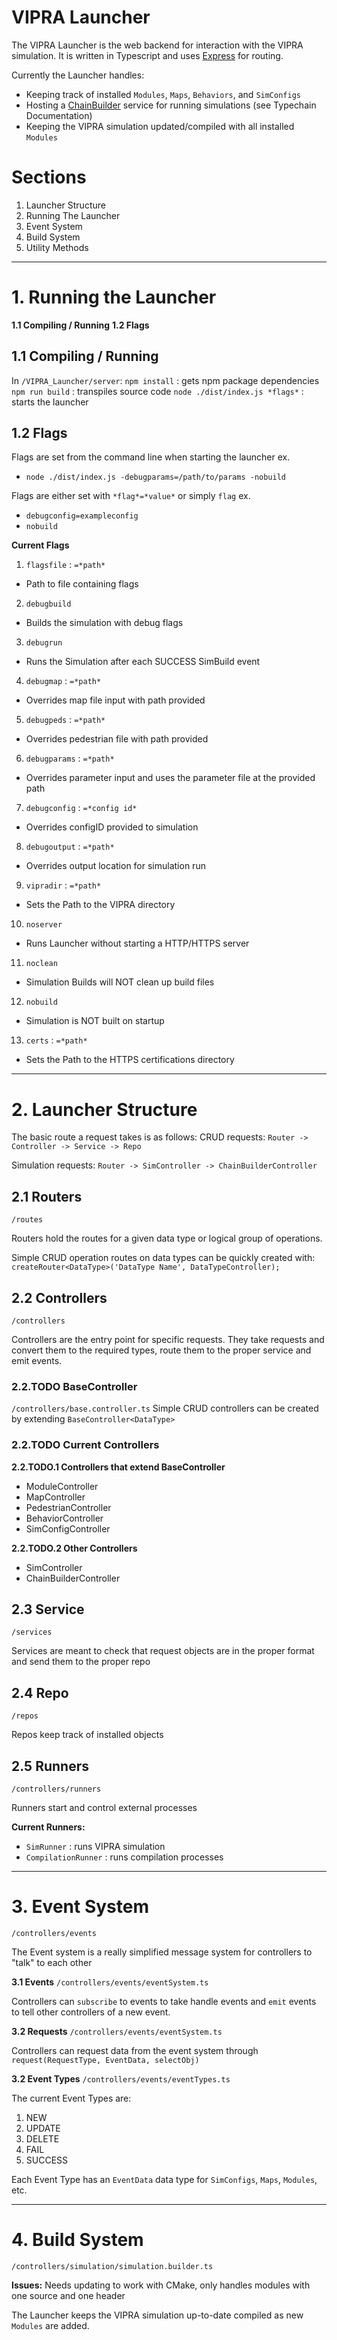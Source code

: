 
# VIPRA Launcher

The VIPRA Launcher is the web backend for interaction with the VIPRA simulation. It is written in Typescript and uses [Express](https://expressjs.com/) for routing.

Currently the Launcher handles:
- Keeping track of installed `Modules`, `Maps`, `Behaviors`, and `SimConfigs`
- Hosting a  [ChainBuilder](https://www.chain-builder.net/) service for running simulations (see Typechain Documentation)
- Keeping the VIPRA simulation updated/compiled with all installed `Modules`

# Sections

1. Launcher Structure
2. Running The Launcher
3. Event System
4. Build System
5. Utility Methods
---
# 1. Running the Launcher
**1.1 Compiling / Running**
**1.2 Flags**

## 1.1 Compiling / Running
In `/VIPRA_Launcher/server`:
`npm install` : gets npm package dependencies
`npm run build` : transpiles source code
`node ./dist/index.js *flags*` : starts the launcher

## 1.2 Flags
Flags are set from the command line when starting the launcher
ex.
- `node ./dist/index.js -debugparams=/path/to/params -nobuild`

Flags are either set with `*flag*=*value*` or simply `flag`
ex.
- `debugconfig=exampleconfig`
- `nobuild`

**Current Flags**
1.  `flagsfile` : `=*path*`
-  Path  to  file  containing  flags
2.  `debugbuild`
-  Builds  the  simulation  with  debug  flags
3.  `debugrun`
-  Runs  the  Simulation  after  each  SUCCESS  SimBuild  event
4.  `debugmap` : `=*path*`
-  Overrides  map  file  input  with  path  provided
5.  `debugpeds` : `=*path*`
-  Overrides  pedestrian  file  with  path  provided
6.  `debugparams` : `=*path*`
-  Overrides  parameter  input  and  uses  the  parameter  file  at  the  provided  path
7.  `debugconfig` : `=*config id*`
-  Overrides  configID  provided  to  simulation
8.  `debugoutput` : `=*path*`
-  Overrides  output  location  for  simulation  run
9.  `vipradir` : `=*path*`
-  Sets  the  Path  to  the  VIPRA  directory
10.  `noserver`
-  Runs  Launcher  without  starting  a  HTTP/HTTPS  server
11.  `noclean`
-  Simulation  Builds  will  NOT  clean  up  build  files
12.  `nobuild`
-  Simulation  is  NOT  built  on  startup
13.  `certs` : `=*path*`
-  Sets  the  Path  to  the  HTTPS  certifications  directory

---

# 2. Launcher Structure

The basic route a request takes is as follows:
CRUD requests:
`Router -> Controller -> Service -> Repo`

Simulation requests:
`Router -> SimController -> ChainBuilderController`

## 2.1 Routers
`/routes`

Routers hold the routes for a given data type or logical group of operations.

Simple CRUD operation routes on data types can be quickly created with:
`createRouter<DataType>('DataType Name', DataTypeController);`

## 2.2 Controllers
`/controllers`

Controllers are the entry point for specific requests. They take requests and convert them to the required types, route them to the proper service and emit events.

### 2.2.TODO BaseController
`/controllers/base.controller.ts`
Simple CRUD controllers can be created by extending `BaseController<DataType>`

### 2.2.TODO Current Controllers
**2.2.TODO.1 Controllers that extend BaseController**
- ModuleController
- MapController
- PedestrianController
- BehaviorController
- SimConfigController

**2.2.TODO.2 Other Controllers**
- SimController
- ChainBuilderController

## 2.3 Service
`/services`

Services are meant to check that request objects are in the proper format and send them to the proper repo

## 2.4 Repo
`/repos`

Repos keep track of installed objects

## 2.5 Runners
`/controllers/runners`

Runners start and control external processes

**Current Runners:**
- `SimRunner` : runs VIPRA simulation
- `CompilationRunner` : runs compilation processes

---

# 3. Event System
`/controllers/events`

The Event system is a really simplified message system for controllers to "talk" to each other

**3.1 Events**
`/controllers/events/eventSystem.ts`

Controllers can `subscribe` to events to take handle events and `emit` events to tell other controllers of a new event.

**3.2 Requests**
`/controllers/events/eventSystem.ts`

Controllers can request data from the event system through `request(RequestType, EventData, selectObj)`

**3.2 Event Types**
`/controllers/events/eventTypes.ts`

The current Event Types are:
1. NEW
2. UPDATE
3. DELETE
4. FAIL
5. SUCCESS

Each Event Type has an `EventData` data type for `SimConfigs`, `Maps`, `Modules`, etc.

---

# 4. Build System
`/controllers/simulation/simulation.builder.ts`

**Issues:** Needs updating to work with CMake, only handles modules with one source and one header

The Launcher keeps the VIPRA simulation up-to-date compiled as new `Modules` are added.

